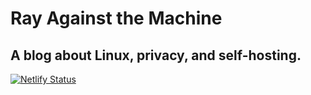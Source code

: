 # Ray Against the Machine
## A blog about Linux, privacy, and self-hosting. 

[![Netlify Status](https://api.netlify.com/api/v1/badges/1aa76f43-af0b-4190-a92a-e267dfc6dfdf/deploy-status)](https://app.netlify.com/sites/quirky-edison-020dd8/deploys)
